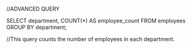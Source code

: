 //ADVANCED QUERY

SELECT department, COUNT(*) AS employee_count
FROM employees
GROUP BY department;


//This query counts the number of employees in each department.
